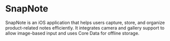 # SnapNote
SnapNote is an iOS application that helps users capture, store, and organize product-related notes efficiently. It integrates camera and gallery support to allow image-based input and uses Core Data for offline storage. 
